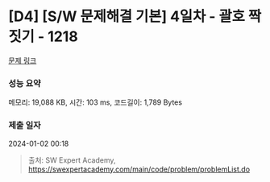 # [D4] [S/W 문제해결 기본] 4일차 - 괄호 짝짓기 - 1218 

[문제 링크](https://swexpertacademy.com/main/code/problem/problemDetail.do?contestProbId=AV14eWb6AAkCFAYD) 

### 성능 요약

메모리: 19,088 KB, 시간: 103 ms, 코드길이: 1,789 Bytes

### 제출 일자

2024-01-02 00:18



> 출처: SW Expert Academy, https://swexpertacademy.com/main/code/problem/problemList.do